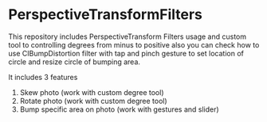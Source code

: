 # PerspectiveTransformFilters
This repository includes PerspectiveTransform Filters usage and custom tool to controlling degrees from minus to positive also you can check how to use CIBumpDistortion filter with tap and pinch gesture to set location of circle and resize circle of bumping area.

It includes 3 features 
1. Skew photo (work with custom degree tool)
2. Rotate photo (work with custom degree tool)
3. Bump specific area on photo (work with gestures and slider)

